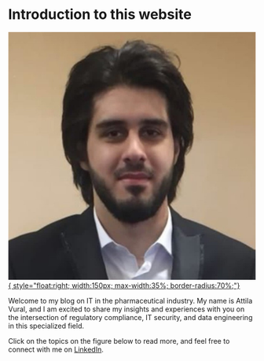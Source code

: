 # Introduction to this website
[![image](mit_billede.jpg){ style="float:right; width:150px; max-width:35%; border-radius:70%;"}](https://www.linkedin.com/in/attila-vural/)

Welcome to my blog on IT in the pharmaceutical industry. 
My name is Attila Vural, and I am excited to share my insights and experiences with you on the 
intersection of regulatory compliance, IT security, and data engineering in this specialized field. 

Click on the topics on the figure below to read more, and feel free to connect with me on [LinkedIn](https://www.linkedin.com/in/attila-vural/).

<object data="front_page_diagram.svg" type="image/svg+xml" target="_parent" style="width:100%"></object>



<!--
```
Q043672 - Production of Sterile Medicinal Products by Aseptic Processing - Rules and Guidance
Q0300353 - Plan and Conclude Validation Activities in Projects	


QMS
	Processes
	Procedures
		SOPs
	
	Quality Risk Management
	Batch documentation
	Configuration management
		CS/CIL/DS
	System Verification / Validation
		URS document
		Deviations
			Major and minor
			CAPA
				SPS, LEAN, HoC

		CR
			1-1 replacements
			Changes
				Internal testing
			New equipment
				FAT, SAT, Internal testing
```
-->